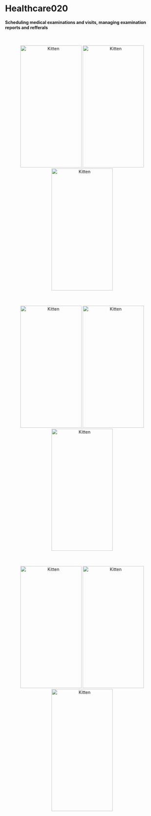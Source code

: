 # Healthcare020

#### Scheduling medical examinations and visits, managing examination reports and refferals
<div style='text-align:center;margin-top:50px;'>
<img src="https://res.cloudinary.com/ecardealer/image/upload/v1602511800/Welcome_Loading_dmxcvd.png" 
alt="Kitten" title="A cute kitten" width="200" height="400" />
<img src="https://res.cloudinary.com/ecardealer/image/upload/v1602511842/Start_hmftm0.png" 
alt="Kitten" title="A cute kitten" width="200" height="400" />
<img src="https://res.cloudinary.com/ecardealer/image/upload/v1602511870/Profile_ge2sgw.png" 
alt="Kitten" title="A cute kitten" width="200" height="400" />
</div>

<div style='text-align:center;margin-top:50px;'>
<img src="https://res.cloudinary.com/ecardealer/image/upload/v1602512063/LicniPodaci_xfhklm.png" 
alt="Kitten" title="A cute kitten" width="200" height="400" />
<img src="https://res.cloudinary.com/ecardealer/image/upload/v1602511868/Pregledi_Main_tvx94d.png" 
alt="Kitten" title="A cute kitten" width="200" height="400" />
<img src="https://res.cloudinary.com/ecardealer/image/upload/v1602511991/LekarskaUverenja_q4pkhr.png" 
alt="Kitten" title="A cute kitten" width="200" height="400" />
</div>

<div style='text-align:center;margin-top:50px;'>
<img src="https://res.cloudinary.com/ecardealer/image/upload/v1602511988/Prelgedi_Odradjeni_abwa4w.png" 
alt="Kitten" title="A cute kitten" width="200" height="400" />
<img src="https://res.cloudinary.com/ecardealer/image/upload/v1602512059/Pregled_qz7dvr.png" 
alt="Kitten" title="A cute kitten" width="200" height="400" />
<img src="https://res.cloudinary.com/ecardealer/image/upload/v1602512052/LekarskoUverenje_vfojoc.png" 
alt="Kitten" title="A cute kitten" width="200" height="400" />
</div>
